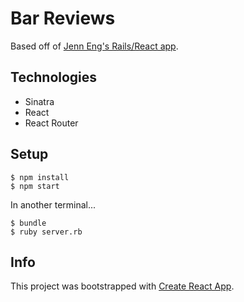 # Bar Reviews

Based off of [Jenn Eng's Rails/React app](https://github.com/jennceng/bar_reviews_react_router).

## Technologies

* Sinatra
* React
* React Router

## Setup

```no-highlight
$ npm install
$ npm start
```

In another terminal...

```no-highlight
$ bundle
$ ruby server.rb
```

## Info

This project was bootstrapped with [Create React App](https://github.com/facebookincubator/create-react-app).
